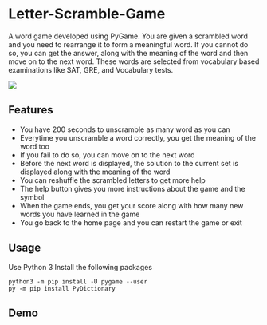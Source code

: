 # Letter-Scramble-Game
A word game developed using PyGame. You are given a scrambled word and you need to rearrange it to form a meaningful word. If you cannot do so, you can get the answer, along with the meaning of the word and then move on to the next word.
These words are selected from vocabulary based examinations like SAT, GRE, and Vocabulary tests.

![](https://github.com/Shash0405/Letter-Scramble-Game/blob/master/Screenshots/game.PNG)

Features
---
* You have 200 seconds to unscramble as many word as you can
* Everytime you unscramble a word correctly, you get the meaning of the word too
* If you fail to do so, you can move on to the next word
* Before the next word is displayed, the solution to the current set is displayed along with the meaning of the word
* You can reshuffle the scrambled letters to get more help
* The help button gives you more instructions about the game and the symbol
* When the game ends, you get your score along with how many new words you have learned in the game
* You go back to the home page and you can restart the game or exit

Usage
---
Use Python 3
Install the following packages
```
python3 -m pip install -U pygame --user
py -m pip install PyDictionary
```

Demo
---


